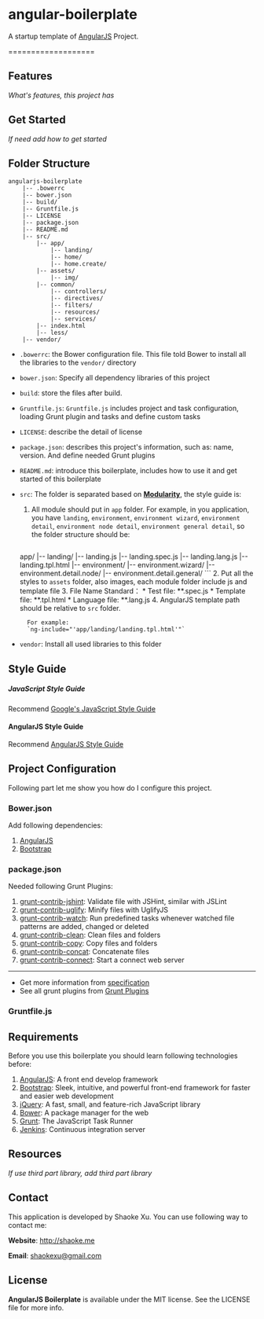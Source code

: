 # angular-boilerplate

A startup template of [AngularJS](http://angularjs.org) Project.

===================

## Features
_What's features, this project has_

## Get Started
_If need add how to get started_

## Folder Structure
```
angularjs-boilerplate
    |-- .bowerrc
    |-- bower.json
    |-- build/
    |-- Gruntfile.js
    |-- LICENSE
    |-- package.json
    |-- README.md
    |-- src/
        |-- app/
            |-- landing/
            |-- home/
            |-- home.create/
        |-- assets/
            |-- img/
        |-- common/
            |-- controllers/
            |-- directives/
            |-- filters/
            |-- resources/
            |-- services/
        |-- index.html
        |-- less/
    |-- vendor/
```

*  `.bowerrc`: the Bower configuration file. This file told Bower to install all the libraries to the `vendor/` directory
*  `bower.json`: Specify all dependency libraries of this project
*  `build`: store the files after build.
*  `Gruntfile.js`: `Gruntfile.js` includes project and task configuration, loading Grunt plugin and tasks and define custom tasks
*  `LICENSE`: describe the detail of license
*  `package.json`: describes this project's information, such as: name, version. And define needed Grunt plugins
* `README.md`:  introduce this boilerplate, includes how to use it and get started of this boilerplate
* `src`: The folder is separated based on [__Modularity__](http://cliffmeyers.com/blog/2013/4/21/code-organization-angularjs-javascript), the style guide is:
    1. All  module should put in `app` folder. For example, in you application, you have `landing`, `environment`, `environment wizard`, `environment detail`, `environment node detail`, `environment general detail`, so the folder structure should be: 

        ```
    app/
        |-- landing/
            |-- landing.js
            |-- landing.spec.js
            |-- landing.lang.js
            |-- landing.tpl.html
        |-- environment/
        |-- environment.wizard/
        |-- environment.detail.node/
        |-- environment.detail.general/
        ```
    2. Put all the styles to `assets` folder, also images, each module folder include js and template file
    3. File Name Standard：
        * Test file:          **.spec.js
        * Template file: **.tpl.html
        * Language file: **.lang.js
    4. AngularJS template path should be relative to `src` folder. 
        
        For example:
        `ng-include="'app/landing/landing.tpl.html'"`
        
 * `vendor`:  Install all used libraries to this folder

## Style Guide

##### JavaScript Style Guide
    
Recommend [Google's JavaScript Style Guide](http://google-styleguide.googlecode.com/svn/trunk/javascriptguide.xml)
#### AngularJS Style Guide
Recommend [AngularJS Style Guide](https://github.com/johnpapa/angularjs-styleguide)

## Project Configuration

Following part let me show you how do I configure this project.

### Bower.json

Add following dependencies:

1. [AngularJS](http://angularjs.org)
2. [Bootstrap](http://getbootstrap.com/2.3.2/)

### package.json

Needed following Grunt Plugins:

1. [grunt-contrib-jshint](https://npmjs.org/package/grunt-contrib-jshint): Validate file with JSHint, similar with JSLint
2. [grunt-contrib-uglify](https://npmjs.org/package/grunt-contrib-uglify): Minify files with UglifyJS
3. [grunt-contrib-watch](https://npmjs.org/package/grunt-contrib-watch): Run predefined tasks whenever watched file patterns are added, changed or deleted
4. [grunt-contrib-clean](https://npmjs.org/package/grunt-contrib-clean): Clean files and folders
5. [grunt-contrib-copy](https://npmjs.org/package/grunt-contrib-copy): Copy files and folders
6. [grunt-contrib-concat](https://npmjs.org/package/grunt-contrib-concat):  Concatenate files
7. [grunt-contrib-connect](https://npmjs.org/package/grunt-contrib-connect): Start a connect web server

-------
* Get more information from [specification](https://npmjs.org/doc/json.html)
* See all grunt plugins from [Grunt Plugins](http://gruntjs.com/plugins#/)

### Gruntfile.js

## Requirements

Before you use this boilerplate you should learn following technologies before:

1. [AngularJS](http://angularjs.org): A front end develop framework
2. [Bootstrap](http://getbootstrap.com/2.3.2/): Sleek, intuitive, and powerful front-end framework for faster and easier web development
3. [jQuery](http://jquery.com): A fast, small, and feature-rich JavaScript library
4. [Bower](http://bower.io): A package manager for the web
5. [Grunt](http://gruntjs.com): The JavaScript Task Runner
6. [Jenkins](http://jenkins-ci.org): Continuous integration server

## Resources
_If use third part library, add third part library_

## Contact
This application is developed by Shaoke Xu. You can use following way to contact me:

**Website**: <http://shaoke.me>

**Email**: [ shaokexu@gmail.com ](shaokexu@gmail.com)

## License
**AngularJS Boilerplate** is available under the MIT license. See the LICENSE file for more info.